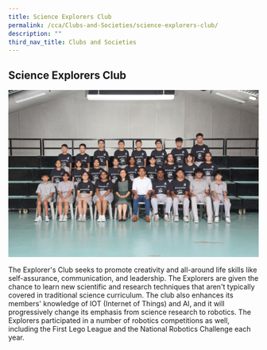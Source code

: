 ```yaml
---
title: Science Explorers Club
permalink: /cca/Clubs-and-Societies/science-explorers-club/
description: ""
third_nav_title: Clubs and Societies
---
```

## Science Explorers Club 

![](/images/JSSEC1.jpg)

The Explorer's Club seeks to promote creativity and all-around life skills like self-assurance, communication, and leadership. The Explorers are given the chance to learn new scientific and research techniques that aren't typically covered in traditional science curriculum. The club also enhances its members' knowledge of IOT (Internet of Things) and AI, and it will progressively change its emphasis from science research to robotics. The Explorers participated in a number of robotics competitions as well, including the First Lego League and the National Robotics Challenge each year.